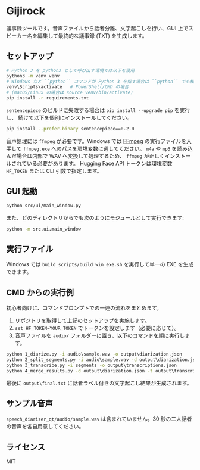 # Gijirock

議事録ツールです。音声ファイルから話者分離、文字起こしを行い、GUI 上でスピーカー名を編集して最終的な議事録 (TXT) を生成します。

## セットアップ

```bash
# Python 3 を python3 として呼び出す環境では以下を使用
python3 -m venv venv
# Windows など ``python`` コマンドが Python 3 を指す場合は ``python`` でも構いません
venv\Scripts\activate   # PowerShell/CMD の場合
# (macOS/Linux の場合は source venv/bin/activate)
pip install -r requirements.txt
```

`sentencepiece` のビルドに失敗する場合は `pip install --upgrade pip` を実行し、
続けて以下を個別にインストールしてください。

```bash
pip install --prefer-binary sentencepiece==0.2.0
```

音声処理には `ffmpeg` が必要です。Windows では
[FFmpeg](https://ffmpeg.org/download.html) の実行ファイルを入手して
`ffmpeg.exe` へのパスを環境変数に通してください。
`m4a` や `mp3` を読み込んだ場合は内部で WAV へ変換して処理するため、
`ffmpeg` が正しくインストールされている必要があります。
Hugging Face API トークンは環境変数 `HF_TOKEN` または CLI 引数で指定します。

## GUI 起動

```bash
python src/ui/main_window.py
```
また、どのディレクトリからでも次のようにモジュールとして実行できます:

```bash
python -m src.ui.main_window
```

## 実行ファイル

Windows では `build_scripts/build_win_exe.sh` を実行して単一の EXE を生成できます。

## CMD からの実行例

初心者向けに、コマンドプロンプトでの一連の流れをまとめます。

1. リポジトリを取得して上記のセットアップを実施します。
2. `set HF_TOKEN=YOUR_TOKEN` でトークンを設定します（必要に応じて）。
3. 音声ファイルを `audio/` フォルダーに置き、以下のコマンドを順に実行します。

```cmd
python 1_diarize.py -i audio\sample.wav -o output\diarization.json
python 2_split_segments.py -i audio\sample.wav -d output\diarization.json -o segments
python 3_transcribe.py -i segments -o output\transcriptions.json
python 4_merge_results.py -d output\diarization.json -t output\transcriptions.json -o output\final.txt
```

最後に `output\final.txt` に話者ラベル付きの文字起こし結果が生成されます。

## サンプル音声

`speech_diarizer_qt/audio/sample.wav` は含まれていません。30 秒の二人話者の音声を各自用意してください。

## ライセンス

MIT